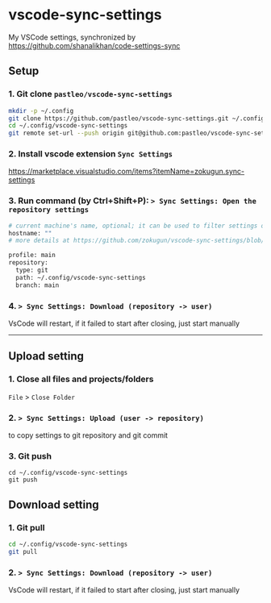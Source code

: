 # vscode-sync-settings

My VSCode settings, synchronized by https://github.com/shanalikhan/code-settings-sync

## Setup

### 1. Git clone `pastleo/vscode-sync-settings`

```sh
mkdir -p ~/.config
git clone https://github.com/pastleo/vscode-sync-settings.git ~/.config/vscode-sync-settings
cd ~/.config/vscode-sync-settings
git remote set-url --push origin git@github.com:pastleo/vscode-sync-settings.git
```

### 2. Install vscode extension `Sync Settings`

https://marketplace.visualstudio.com/items?itemName=zokugun.sync-settings

### 3. Run command (by Ctrl+Shift+P): `> Sync Settings: Open the repository settings`

```sh
# current machine's name, optional; it can be used to filter settings or in the commit message
hostname: ""
# more details at https://github.com/zokugun/vscode-sync-settings/blob/master/docs/hostname.md

profile: main
repository:
  type: git
  path: ~/.config/vscode-sync-settings
  branch: main
```

### 4. `> Sync Settings: Download (repository -> user)`

VsCode will restart, if it failed to start after closing, just start manually

---

## Upload setting

### 1. Close all files and projects/folders

`File` > `Close Folder`

### 2. `> Sync Settings: Upload (user -> repository)`

to copy settings to git repository and git commit

### 3. Git push

```
cd ~/.config/vscode-sync-settings
git push
```

## Download setting

### 1. Git pull

```sh
cd ~/.config/vscode-sync-settings
git pull
```

### 2. `> Sync Settings: Download (repository -> user)`

VsCode will restart, if it failed to start after closing, just start manually